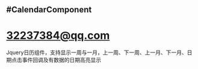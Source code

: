 #CalendarComponent
-------
# 32237384@qq.com

Jquery日历组件，支持显示一周与一月，上一周、下一周、上一月、下一月、日期点击事件回调及有数据的日期高亮显示